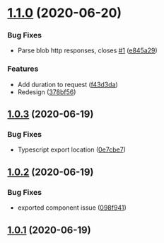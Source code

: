 # [1.1.0](https://github.com/alexbrazier/react-native-network-logger/compare/v1.0.3...v1.1.0) (2020-06-20)


### Bug Fixes

* Parse blob http responses, closes [#1](https://github.com/alexbrazier/react-native-network-logger/issues/1) ([e845a29](https://github.com/alexbrazier/react-native-network-logger/commit/e845a29f6b9a70db2732189167c6ae44d7f5741d))


### Features

* Add duration to request ([f43d3da](https://github.com/alexbrazier/react-native-network-logger/commit/f43d3da45156ecd0fee7d3a33f61cae105176570))
* Redesign ([378bf56](https://github.com/alexbrazier/react-native-network-logger/commit/378bf56b1a11c4934f6e3b424058d704fbb043ab))



## [1.0.3](https://github.com/alexbrazier/react-native-network-logger/compare/v1.0.3...v1.1.0) (2020-06-19)


### Bug Fixes

* Typescript export location ([0e7cbe7](https://github.com/alexbrazier/react-native-network-logger/commit/0e7cbe76be6ef4be013cad27f94997462427d40a))



## [1.0.2](https://github.com/alexbrazier/react-native-network-logger/compare/v1.0.3...v1.1.0) (2020-06-19)


### Bug Fixes

* exported component issue ([098f941](https://github.com/alexbrazier/react-native-network-logger/commit/098f9411115abfe7334647dcd61d0b96107fc4ad))



## [1.0.1](https://github.com/alexbrazier/react-native-network-logger/compare/v1.0.3...v1.1.0) (2020-06-19)

